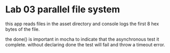 # Lab 03 parallel file system

this app reads files in the asset directory and console logs the first 8 hex bytes of the file.

the done() is important in mocha to indicate that the asynchronous test it complete. without declaring done the test will fail and throw a timeout error.
